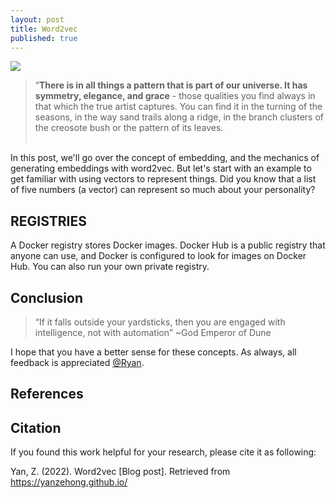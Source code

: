 ```yaml
---
layout: post
title: Word2vec
published: true
---
```


<div class="img-div-any-width" markdown="0">
  <image src="/images/NLP/word2vec.png"/>
  <br />
</div>

<blockquote class='subtle'>
  “<strong>There is in all things a pattern that is part of our universe. It has symmetry, elegance, and grace</strong> - those qualities you find always in that which the true artist captures. You can find it in the turning of the seasons, in the way sand trails along a ridge, in the branch clusters of the creosote
  bush or the pattern of its leaves. <br /><br />
</blockquote>

In this post, we'll go over the concept of embedding, and the mechanics of generating embeddings with word2vec. But let's start with an example to get familiar with using vectors to represent things. Did you know that a list of five numbers (a vector) can represent so much about your personality?
<!-- more -->

## REGISTRIES
A Docker registry stores Docker images. Docker Hub is a public registry that anyone can use, and Docker is configured to look for images on Docker Hub. You can also run your own private registry.

## Conclusion

<blockquote class="subtle">
“If it falls outside your yardsticks, then you are engaged with intelligence, not with automation”  ~God Emperor of Dune
</blockquote>

I hope that you have a better sense for these concepts. As always, all feedback is appreciated <a href="mailto:yanzehong1101@outllook.com">@Ryan</a>.

## References


## Citation
If you found this work helpful for your research, please cite it as following:

Yan, Z. (2022). Word2vec [Blog post]. Retrieved from https://yanzehong.github.io/
